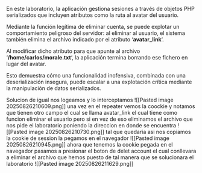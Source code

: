En este laboratorio, la aplicación gestiona sesiones a través de objetos PHP serializados que incluyen atributos como la ruta al avatar del usuario.

Mediante la función legítima de eliminar cuenta, se puede explotar un comportamiento peligroso del servidor: al eliminar al usuario, el sistema también elimina el archivo indicado por el atributo ‘**avatar_link**‘.

Al modificar dicho atributo para que apunte al archivo ‘**/home/carlos/morale.txt**‘, la aplicación termina borrando ese fichero en lugar del avatar.

Esto demuestra cómo una funcionalidad inofensiva, combinada con una deserialización insegura, puede escalar a una explotación crítica mediante la manipulación de datos serializados.

Solucion
de igual nos logeamos y lo interceptamos
![[Pasted image 20250826210609.png]]
una vez en el repeater vemos la coockie y notamos que tienen otro campo el cual se llama avatar_link el cual tiene como funcion eliminar el usuario pero si en vez de eso eliminamos el archivo que nos pide el laboratorio poniendo la direccion en donde se encuentra
![[Pasted image 20250826210730.png]]
tal que quedaria asi nos copiamos la cookie de session la pegamos en el navegador
![[Pasted image 20250826210945.png]]
ahora que tenemos la cookie pegada en el navegador pasamos a presionar el boton de delet account el cual conllevara a eliminar el archivo que hemos puesto
de tal manera que se solucionara el laboratorio
![[Pasted image 20250826211629.png]]

